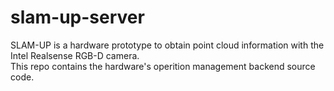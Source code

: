 # slam-up-server

SLAM-UP is a hardware prototype to obtain point cloud information with the Intel Realsense RGB-D camera.<br/>
This repo contains the hardware's operition management backend source code.
